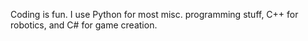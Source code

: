 Coding is fun.
I use Python for most misc. programming stuff, C++ for robotics, and C# for game creation.
